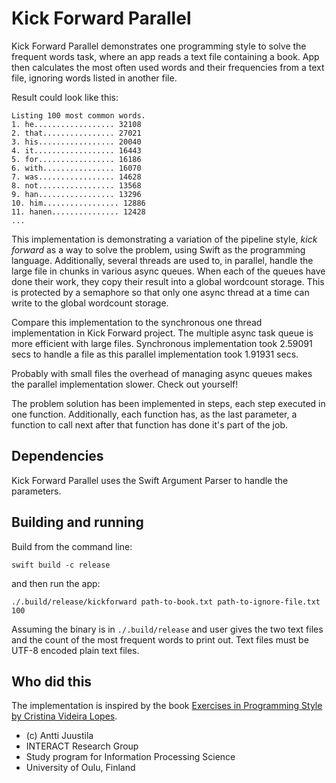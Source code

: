 # Kick Forward Parallel

Kick Forward Parallel demonstrates one programming style to solve the frequent words task, where
an app reads a text file containing a book. App then calculates the most often used words and their 
frequencies from a text file, ignoring words listed in another file. 

Result could look like this:

```console
Listing 100 most common words.
1. he.................. 32108
2. that................ 27021
3. his................. 20040
4. it.................. 16443
5. for................. 16186
6. with................ 16070
7. was................. 14628
8. not................. 13568
9. han................. 13296
10. him................. 12886
11. hanen............... 12428
...
```

This implementation is demonstrating a variation of the pipeline style, *kick forward* as a way to solve the problem, using Swift as the programming language. Additionally, several threads are used to, in parallel, handle the large file in chunks in various async queues. When each of the queues have done their work, they copy their result into a global wordcount storage. This is protected by a semaphore so that only one async thread at a time can write to the global wordcount storage.

Compare this implementation to the synchronous one thread implementation in Kick Forward project. The multiple async task queue is more efficient with large files. Synchronous implementation took 2.59091 secs to handle a file as this parallel implementation took 1.91931 secs. 

Probably with small files the overhead of managing async queues makes the parallel implementation slower. Check out yourself!

The problem solution has been implemented in steps, each step executed in one function. Additionally, each function has, as the last parameter, a function to call next after that function has done it's part of the job.

## Dependencies

Kick Forward Parallel uses the Swift Argument Parser to handle the parameters.


## Building and running

Build from the command line:

```console
swift build -c release
```

and then run the app:

```console
./.build/release/kickforward path-to-book.txt path-to-ignore-file.txt 100 
```

Assuming the binary is in `./.build/release` and user gives the two text files
and the count of the most frequent words to print out. Text files must be UTF-8 encoded plain text files.


## Who did this

The implementation is inspired by the book [Exercises in Programming Style by Cristina Videira Lopes](https://www.routledge.com/Exercises-in-Programming-Style/Lopes/p/book/9780367350208).


* (c) Antti Juustila
* INTERACT Research Group
* Study program for Information Processing Science
* University of Oulu, Finland
